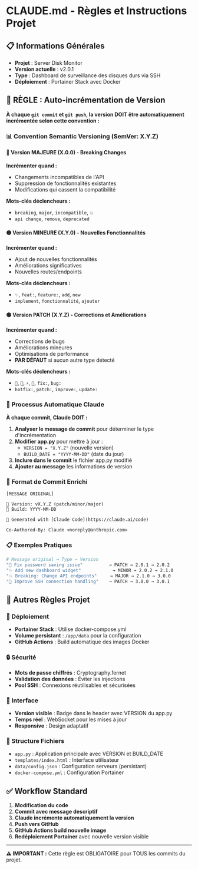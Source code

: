 # CLAUDE.md - Règles et Instructions Projet

## 📋 Informations Générales
- **Projet** : Server Disk Monitor
- **Version actuelle** : v2.0.1
- **Type** : Dashboard de surveillance des disques durs via SSH
- **Déploiement** : Portainer Stack avec Docker

## 🔢 RÈGLE : Auto-incrémentation de Version

**À chaque `git commit` et `git push`, la version DOIT être automatiquement incrémentée selon cette convention :**

### 📊 Convention Semantic Versioning (SemVer: X.Y.Z)

#### 🔴 Version MAJEURE (X.0.0) - Breaking Changes
**Incrémenter quand :**
- Changements incompatibles de l'API
- Suppression de fonctionnalités existantes
- Modifications qui cassent la compatibilité

**Mots-clés déclencheurs :**
- `breaking`, `major`, `incompatible`, `💥`
- `api change`, `remove`, `deprecated`

#### 🟡 Version MINEURE (X.Y.0) - Nouvelles Fonctionnalités  
**Incrémenter quand :**
- Ajout de nouvelles fonctionnalités
- Améliorations significatives
- Nouvelles routes/endpoints

**Mots-clés déclencheurs :**
- `✨`, `feat:`, `feature:`, `add`, `new`
- `implement`, `fonctionnalité`, `ajouter`

#### 🟢 Version PATCH (X.Y.Z) - Corrections et Améliorations
**Incrémenter quand :**
- Corrections de bugs
- Améliorations mineures
- Optimisations de performance
- **PAR DÉFAUT** si aucun autre type détecté

**Mots-clés déclencheurs :**
- `🐛`, `🔧`, `⚡`, `🚨`, `fix:`, `bug:`
- `hotfix:`, `patch:`, `improve:`, `update:`

### 🤖 Processus Automatique Claude

**À chaque commit, Claude DOIT :**

1. **Analyser le message de commit** pour déterminer le type d'incrémentation
2. **Modifier app.py** pour mettre à jour :
   - `VERSION = "X.Y.Z"` (nouvelle version)
   - `BUILD_DATE = "YYYY-MM-DD"` (date du jour)
3. **Inclure dans le commit** le fichier app.py modifié
4. **Ajouter au message** les informations de version

### 📝 Format de Commit Enrichi

```
[MESSAGE ORIGINAL]

🔢 Version: vX.Y.Z (patch/minor/major)
📅 Build: YYYY-MM-DD

🤖 Generated with [Claude Code](https://claude.ai/code)

Co-Authored-By: Claude <noreply@anthropic.com>
```

### 📋 Exemples Pratiques

```bash
# Message original → Type → Version
"🐛 Fix password saving issue"          → PATCH → 2.0.1 → 2.0.2
"✨ Add new dashboard widget"            → MINOR → 2.0.2 → 2.1.0  
"💥 Breaking: Change API endpoints"     → MAJOR → 2.1.0 → 3.0.0
"🔧 Improve SSH connection handling"    → PATCH → 3.0.0 → 3.0.1
```

## 🎯 Autres Règles Projet

### 🐳 Déploiement
- **Portainer Stack** : Utilise docker-compose.yml
- **Volume persistant** : `/app/data` pour la configuration
- **GitHub Actions** : Build automatique des images Docker

### 🔒 Sécurité
- **Mots de passe chiffrés** : Cryptography.fernet
- **Validation des données** : Éviter les injections
- **Pool SSH** : Connexions réutilisables et sécurisées

### 🎨 Interface
- **Version visible** : Badge dans le header avec VERSION du app.py
- **Temps réel** : WebSocket pour les mises à jour
- **Responsive** : Design adaptatif

### 📁 Structure Fichiers
- `app.py` : Application principale avec VERSION et BUILD_DATE
- `templates/index.html` : Interface utilisateur
- `data/config.json` : Configuration serveurs (persistant)
- `docker-compose.yml` : Configuration Portainer

## ✅ Workflow Standard

1. **Modification du code**
2. **Commit avec message descriptif**
3. **Claude incrémente automatiquement la version**
4. **Push vers GitHub** 
5. **GitHub Actions build nouvelle image**
6. **Redéploiement Portainer** avec nouvelle version visible

---

**⚠️ IMPORTANT :** Cette règle est OBLIGATOIRE pour TOUS les commits du projet.